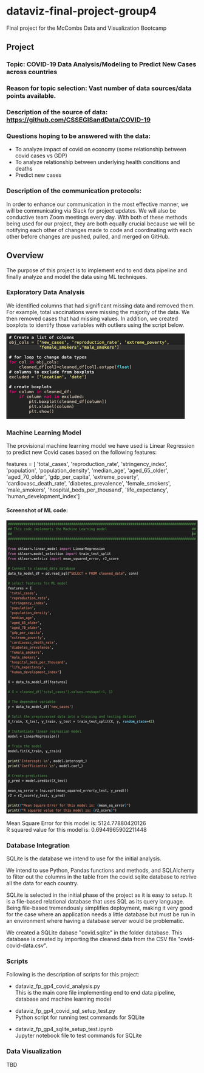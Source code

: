 # dataviz-final-project-group4
Final project for the McCombs Data and Visualization Bootcamp

## Project
### Topic: COVID-19 Data Analysis/Modeling to Predict New Cases across countries
### Reason for topic selection: Vast number of data sources/data points available.
### Description of the source of data: https://github.com/CSSEGISandData/COVID-19
### Questions hoping to be answered with the data: 
- To analyze impact of covid on economy (some relationship between covid cases vs GDP)
- To analyze relationship between underlying health conditions and deaths
- Predict new cases

### Description of the communication protocols: 
In order to enhance our communication in the most effective manner, we will be communicating via Slack for project updates. We will also be conductive team Zoom meetings every day. With both of these methods being used for our project, they are both equally crucial because we will be notifying each other of changes made to code and coordinating with each other before changes are pushed, pulled, and merged on GitHub.

## Overview
The purpose of this project is to implement end to end data pipeline and finally analyze and model the data using ML techniques.

### Exploratory Data Analysis
We identified columns that had significant missing data and removed them. For example, total vaccinations were missing the majority of the data. 
We then removed cases that had missing values. In addition, we created boxplots to identify those variables with outliers using the script below. 

![](analysis/boxplot_code.png)

### Machine Learning Model
The provisional machine learning model we have used is Linear Regression to predict new Covid cases based on the following features:

features = [
 'total_cases',
 'reproduction_rate',
 'stringency_index',
 'population',
 'population_density',
 'median_age',
 'aged_65_older',
 'aged_70_older',
 'gdp_per_capita',
 'extreme_poverty',
 'cardiovasc_death_rate',
 'diabetes_prevalence',
 'female_smokers',
 'male_smokers',
 'hospital_beds_per_thousand',
 'life_expectancy',
 'human_development_index']

#### Screenshot of ML code:
![](analysis/ml_code.png)

Mean Square Error for this model is: 5124.77880420126 <br>
R squared value for this model is: 0.6944965902211448

### Database Integration
SQLite is the database we intend to use for the initial analysis.

We intend to use Python, Pandas functions and methods, and SQLAlchemy to filter out the columns in the table from the covid.sqlite database to retrive all the data for each country.

SQLite is selected in the initial phase of the project as it is easy to setup. It is a file-based relational database that uses SQL as its query language. Being file-based tremendously simplifies deployment, making it very good for the case where an application needs a little database but must be run in an environment where having a database server would be problematic.

We created a SQLite dabase "covid.sqlite" in the folder database. This database is created by importing the cleaned data from the CSV file "owid-covid-data.csv".

### Scripts
Following is the description of scripts for this project:
- dataviz_fp_gp4_covid_analysis.py <br>
This is the main core file implementing end to end data pipeline, database and machine learning model

- dataviz_fp_gp4_covid_sql_setup_test.py <br>
Python script for running test commands for SQLite

- dataviz_fp_gp4_sqlite_setup_test.ipynb <br>
Jupyter notebook file to test commands for SQLite

### Data Visualization
TBD





